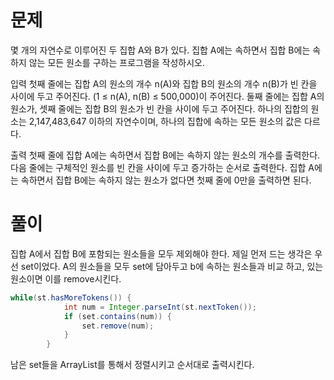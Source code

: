 # 문제

몇 개의 자연수로 이루어진 두 집합 A와 B가 있다. 집합 A에는 속하면서 집합 B에는 속하지 않는 모든 원소를 구하는 프로그램을 작성하시오.

입력
첫째 줄에는 집합 A의 원소의 개수 n(A)와 집합 B의 원소의 개수 n(B)가 빈 칸을 사이에 두고 주어진다. (1 ≤ n(A), n(B) ≤ 500,000)이 주어진다.
둘째 줄에는 집합 A의 원소가, 셋째 줄에는 집합 B의 원소가 빈 칸을 사이에 두고 주어진다.
하나의 집합의 원소는 2,147,483,647 이하의 자연수이며, 하나의 집합에 속하는 모든 원소의 값은 다르다.

출력
첫째 줄에 집합 A에는 속하면서 집합 B에는 속하지 않는 원소의 개수를 출력한다.
다음 줄에는 구체적인 원소를 빈 칸을 사이에 두고 증가하는 순서로 출력한다. 집합 A에는 속하면서 집합 B에는 속하지 않는 원소가 없다면 첫째 줄에 0만을 출력하면 된다.

# 풀이

집합 A에서 집합 B에 포함되는 원소들을 모두 제외해야 한다.
제일 먼저 드는 생각은 우선 set이었다.
A의 원소들을 모두 set에 담아두고
b에 속하는 원소들과 비교 하고, 있는 원소이면 이를 remove시킨다.
```java
while(st.hasMoreTokens()) {
			int num = Integer.parseInt(st.nextToken());
			if (set.contains(num)) {
				set.remove(num);
			}
		}
```
남은 set들을 ArrayList를 통해서 정렬시키고 순서대로 출력시킨다.
